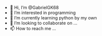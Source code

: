 - 👋 Hi, I’m @GabrielGK68
- 👀 I’m interested in programming 
- 🌱 I’m currently learning python by my own
- 💞️ I’m looking to collaborate on ...
- 📫 How to reach me ...

<!---
GabrielGK68/GabrielGK68 is a ✨ special ✨ repository because its `README.md` (this file) appears on your GitHub profile.
You can click the Preview link to take a look at your changes.
--->

